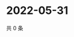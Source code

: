 # 2022-05-31

共 0 条

<!-- BEGIN WEIBO -->
<!-- 最后更新时间 Tue May 31 2022 11:22:48 GMT+0800 (China Standard Time) -->

<!-- END WEIBO -->

